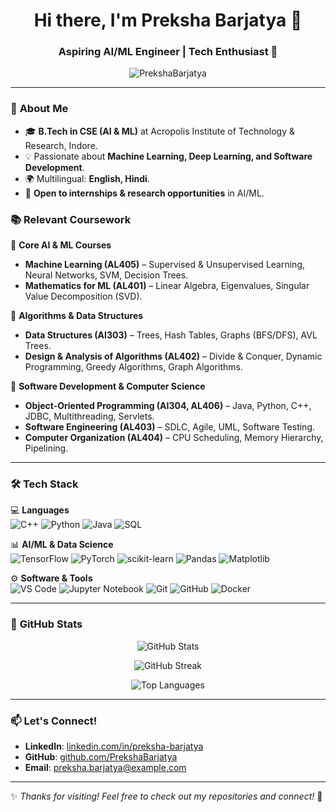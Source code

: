 <h1 align="center">Hi there, I'm Preksha Barjatya 👋</h1>
<h3 align="center">Aspiring AI/ML Engineer | Tech Enthusiast 🚀</h3>

<p align="center">
  <img src="https://komarev.com/ghpvc/?username=PrekshaBarjatya&label=Profile%20Views&color=0e75b6&style=flat" alt="PrekshaBarjatya" />
</p>

---

### 🚀 **About Me**
- 🎓 **B.Tech in CSE (AI & ML)** at Acropolis Institute of Technology & Research, Indore.  
- 💡 Passionate about **Machine Learning, Deep Learning, and Software Development**. 
- 🌍 Multilingual: **English, Hindi**.  
- 💼 **Open to internships & research opportunities** in AI/ML.
### 📚 **Relevant Coursework**
  
📌 **Core AI & ML Courses**  
- **Machine Learning (AL405)** – Supervised & Unsupervised Learning, Neural Networks, SVM, Decision Trees.    
- **Mathematics for ML (AL401)** – Linear Algebra, Eigenvalues, Singular Value Decomposition (SVD).  

📌 **Algorithms & Data Structures**  
- **Data Structures (AI303)** – Trees, Hash Tables, Graphs (BFS/DFS), AVL Trees.  
- **Design & Analysis of Algorithms (AL402)** – Divide & Conquer, Dynamic Programming, Greedy Algorithms, Graph Algorithms.  

📌 **Software Development & Computer Science**  
- **Object-Oriented Programming (AI304, AL406)** – Java, Python, C++, JDBC, Multithreading, Servlets.  
- **Software Engineering (AL403)** – SDLC, Agile, UML, Software Testing.  
- **Computer Organization (AL404)** – CPU Scheduling, Memory Hierarchy, Pipelining.  

---

### 🛠 **Tech Stack**
💻 **Languages**  
![C++](https://img.shields.io/badge/-C++-00599C?style=flat&logo=c%2B%2B&logoColor=white)
![Python](https://img.shields.io/badge/-Python-3776AB?style=flat&logo=python&logoColor=white)
![Java](https://img.shields.io/badge/-Java-007396?style=flat&logo=java&logoColor=white)
![SQL](https://img.shields.io/badge/-SQL-4479A1?style=flat&logo=MySQL&logoColor=white)

📊 **AI/ML & Data Science**  
![TensorFlow](https://img.shields.io/badge/-TensorFlow-FF6F00?style=flat&logo=tensorflow&logoColor=white)
![PyTorch](https://img.shields.io/badge/-PyTorch-EE4C2C?style=flat&logo=pytorch&logoColor=white)
![scikit-learn](https://img.shields.io/badge/-Scikit--Learn-F7931E?style=flat&logo=scikit-learn&logoColor=white)
![Pandas](https://img.shields.io/badge/-Pandas-150458?style=flat&logo=pandas&logoColor=white)
![Matplotlib](https://img.shields.io/badge/-Matplotlib-11557C?style=flat&logo=matplotlib&logoColor=white)

⚙ **Software & Tools**  
![VS Code](https://img.shields.io/badge/-VS%20Code-007ACC?style=flat&logo=visual-studio-code&logoColor=white)
![Jupyter Notebook](https://img.shields.io/badge/-Jupyter-DA5B0B?style=flat&logo=jupyter&logoColor=white)
![Git](https://img.shields.io/badge/-Git-F05032?style=flat&logo=git&logoColor=white)
![GitHub](https://img.shields.io/badge/-GitHub-181717?style=flat&logo=github&logoColor=white)
![Docker](https://img.shields.io/badge/-Docker-2496ED?style=flat&logo=docker&logoColor=white)

---

### 📌 **GitHub Stats**
<p align="center">
  <img src="https://github-readme-stats.vercel.app/api?username=PrekshaBarjatya&show_icons=true&theme=radical" alt="GitHub Stats" />
</p>
<p align="center">
  <img src="https://github-readme-streak-stats.herokuapp.com/?user=PrekshaBarjatya&theme=radical" alt="GitHub Streak" />
</p>
<p align="center">
  <img src="https://github-readme-stats.vercel.app/api/top-langs/?username=PrekshaBarjatya&layout=compact&theme=radical" alt="Top Languages" />
</p>

---

### 📫 **Let's Connect!**
- **LinkedIn**: [linkedin.com/in/preksha-barjatya](https://www.linkedin.com/in/preksha-barjatya)  
- **GitHub**: [github.com/PrekshaBarjatya](https://github.com/PrekshaBarjatya)  
- **Email**: preksha.barjatya@example.com  

---

✨ *Thanks for visiting! Feel free to check out my repositories and connect!* 🚀  
